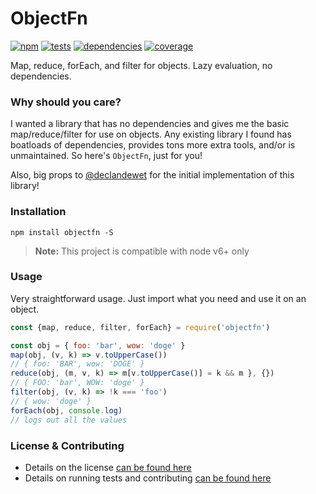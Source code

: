 # ObjectFn

[![npm](http://img.shields.io/npm/v/objectfn.svg?style=flat)](https://badge.fury.io/js/objectfn) [![tests](http://img.shields.io/travis/jescalan/objectfn/master.svg?style=flat)](https://travis-ci.org/jescalan/objectfn) [![dependencies](http://img.shields.io/david/jescalan/objectfn.svg?style=flat)](https://david-dm.org/jescalan/objectfn) [![coverage](http://img.shields.io/coveralls/jescalan/objectfn.svg?style=flat)](https://coveralls.io/github/jescalan/objectfn)

Map, reduce, forEach, and filter for objects. Lazy evaluation, no dependencies.

### Why should you care?

I wanted a library that has no dependencies and gives me the basic map/reduce/filter for use on objects. Any existing library I found has boatloads of dependencies, provides tons more extra tools, and/or is unmaintained. So here's `ObjectFn`, just for you!

Also, big props to [@declandewet](https://github.com/declandewet) for the initial implementation of this library!

### Installation

`npm install objectfn -S`

> **Note:** This project is compatible with node v6+ only

### Usage

Very straightforward usage. Just import what you need and use it on an object.

```js
const {map, reduce, filter, forEach} = require('objectfn')

const obj = { foo: 'bar', wow: 'doge' }
map(obj, (v, k) => v.toUpperCase())
// { foo: 'BAR', wow: 'DOGE' }
reduce(obj, (m, v, k) => m[v.toUpperCase()] = k && m }, {})
// { FOO: 'bar', WOW: 'doge' }
filter(obj, (v, k) => !k === 'foo')
// { wow: 'doge' }
forEach(obj, console.log)
// logs out all the values
```

### License & Contributing

- Details on the license [can be found here](LICENSE.md)
- Details on running tests and contributing [can be found here](contributing.md)
